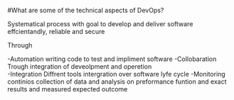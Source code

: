 #What are some of the technical aspects of DevOps?

Systematical process with goal to develop and deliver software effcientandly, reliable and secure 

Through 

-Automation 
 writing code to test and impliment software 
-Collobaration
 Trough integration of deveolpment and operetion  
-Integration
 Diffrent tools intergration over software lyfe cycle
-Monitoring 
 continios collection of data and analysis on preformance funtion and exact results and measured expected outcome 